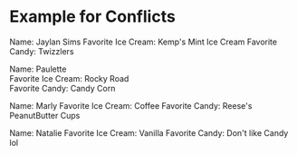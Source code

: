 # Example for Conflicts

Name: Jaylan Sims
Favorite Ice Cream: Kemp's Mint Ice Cream
Favorite Candy: Twizzlers

Name: Paulette  
Favorite Ice Cream: Rocky Road  
Favorite Candy: Candy Corn 

Name: Marly
Favorite Ice Cream: Coffee
Favorite Candy: Reese's PeanutButter Cups

Name: Natalie
Favorite Ice Cream: Vanilla
Favorite Candy: Don't like Candy lol
